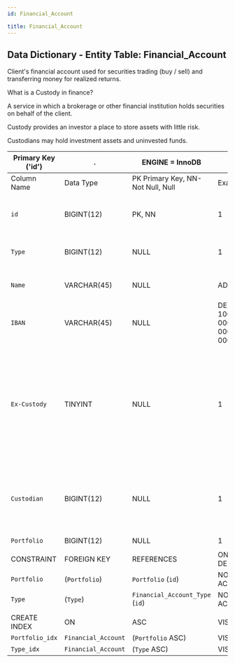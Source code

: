 ```yaml
---
id: Financial_Account

title: Financial_Account
---
```


## Data Dictionary - Entity Table: Financial_Account

 Client's financial account used for securities trading (buy / sell) and transferring money for realized returns.
 
 What is a Custody in finance? 
  
  A service in which a brokerage or other financial institution holds securities on behalf of the client. 
  
  Custody provides an investor a place to store assets with little risk.
  
  Custodians may hold investment assets and uninvested funds.


| Primary Key ('id')|.|ENGINE = InnoDB|.|.|
|---|---|---|---|---|
|Column Name|Data Type|PK Primary Key, NN-Not Null, Null|Example|Comments|
||
|`id`|BIGINT(12)|PK, NN|1|PrimaryKey-ID, Not Null (auto creates)|
|`Type`|BIGINT(12)|NULL|1| Classify the type of financial account|
|`Name`|VARCHAR(45)|NULL|ADV.1657|Financial account name|
|`IBAN`|VARCHAR(45)|NULL|DE89 1000 0000 0000 0000 00|The IBAN account number|
|`Ex-Custody`|TINYINT |NULL|1|Ex-custody is a position where the bank only conducts administrative custody and reporting tasks for the position (business partner) owner|
|`Custodian`|BIGINT(12)|NULL|1|Custodian account is managed by fiduciarily responsible party on behalf of a beneficiary|
|`Portfolio`|BIGINT(12)|NULL|1|Portfolio Id|
||
|CONSTRAINT|FOREIGN KEY|REFERENCES|ON DELETE|ON UPDATE|
|`Portfolio`|(`Portfolio`)|`Portfolio` (`id`)| NO ACTION|NO ACTION|
|`Type`|(`Type`)|`Financial_Account_Type` (`id`)| NO ACTION|NO ACTION|
||
|CREATE INDEX|ON|ASC|VISABLE|.|
|`Portfolio_idx`|`Financial_Account`| (`Portfolio` ASC)| VISIBLE|.|
|`Type_idx`|`Financial_Account`| (`Type` ASC)| VISIBLE|.|
